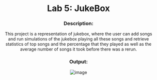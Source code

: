 <div align='center'> <h1> Lab 5: JukeBox </h1>

### Description:
  
This project is a representation of jukebox, where the user can add songs and run simulations of the jukebox playing all these songs and retrieve statistics of top songs and the percentage that they played as well as the average number of songs it took before there was a rerun.

### Output:
 
![image](https://user-images.githubusercontent.com/66089236/122063759-8d1e8500-cdbe-11eb-8337-cda3cdd3b6a0.png)

